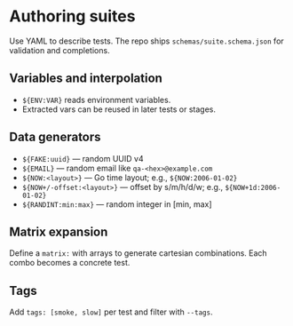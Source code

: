 # Authoring suites

Use YAML to describe tests. The repo ships `schemas/suite.schema.json` for validation and completions.

## Variables and interpolation
- `${ENV:VAR}` reads environment variables.
- Extracted vars can be reused in later tests or stages.

## Data generators
- `${FAKE:uuid}` — random UUID v4
- `${EMAIL}` — random email like `qa-<hex>@example.com`
- `${NOW:<layout>}` — Go time layout; e.g., `${NOW:2006-01-02}`
- `${NOW+/-offset:<layout>}` — offset by s/m/h/d/w; e.g., `${NOW+1d:2006-01-02}`
- `${RANDINT:min:max}` — random integer in [min, max]

## Matrix expansion
Define a `matrix:` with arrays to generate cartesian combinations. Each combo becomes a concrete test.

## Tags
Add `tags: [smoke, slow]` per test and filter with `--tags`.
